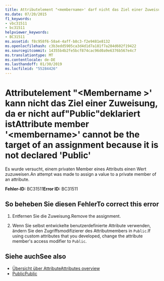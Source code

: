 ```yaml
---
title: Attributelement "<membername>' darf nicht das Ziel einer Zuweisung sein, da er nicht auf"Public"deklariert ist
ms.date: 07/20/2015
f1_keywords:
- vbc31511
- bc31511
helpviewer_keywords:
- BC31511
ms.assetid: f8c958f6-58a4-4aff-b8c3-f2e9481e8132
ms.openlocfilehash: c3b3edd5905ca3d4d1d7a181f7a284d602f19422
ms.sourcegitcommit: 14355b4b2fe5bcf874cac96d0a9e6376b567e4c7
ms.translationtype: MT
ms.contentlocale: de-DE
ms.lasthandoff: 01/30/2019
ms.locfileid: "55284426"
---
```

# <a name="attribute-member-membername-cannot-be-the-target-of-an-assignment-because-it-is-not-declared-public"></a><span data-ttu-id="589c3-102">Attributelement "\<Membername >' kann nicht das Ziel einer Zuweisung, da er nicht auf"Public"deklariert ist</span><span class="sxs-lookup"><span data-stu-id="589c3-102">Attribute member '\<membername>' cannot be the target of an assignment because it is not declared 'Public'</span></span>
<span data-ttu-id="589c3-103">Es wurde versucht, einem privaten Member eines Attributs einen Wert zuzuweisen.</span><span class="sxs-lookup"><span data-stu-id="589c3-103">An attempt was made to assign a value to a private member of an attribute.</span></span>  
  
 <span data-ttu-id="589c3-104">**Fehler-ID:** BC31511</span><span class="sxs-lookup"><span data-stu-id="589c3-104">**Error ID:** BC31511</span></span>  
  
## <a name="to-correct-this-error"></a><span data-ttu-id="589c3-105">So beheben Sie diesen Fehler</span><span class="sxs-lookup"><span data-stu-id="589c3-105">To correct this error</span></span>  
  
1.  <span data-ttu-id="589c3-106">Entfernen Sie die Zuweisung.</span><span class="sxs-lookup"><span data-stu-id="589c3-106">Remove the assignment.</span></span>  
  
2.  <span data-ttu-id="589c3-107">Wenn Sie selbst entwickelte benutzerdefinierte Attribute verwenden, ändern Sie den Zugriffsmodifizierer des Attributmembers in `Public`.</span><span class="sxs-lookup"><span data-stu-id="589c3-107">If using custom attributes that you developed, change the attribute member's access modifier to `Public`.</span></span>  
  
## <a name="see-also"></a><span data-ttu-id="589c3-108">Siehe auch</span><span class="sxs-lookup"><span data-stu-id="589c3-108">See also</span></span>
- [<span data-ttu-id="589c3-109">Übersicht über Attribute</span><span class="sxs-lookup"><span data-stu-id="589c3-109">Attributes overview</span></span>](~/docs/visual-basic/programming-guide/concepts/attributes/index.md)
- [<span data-ttu-id="589c3-110">Public</span><span class="sxs-lookup"><span data-stu-id="589c3-110">Public</span></span>](../../visual-basic/language-reference/modifiers/public.md)
